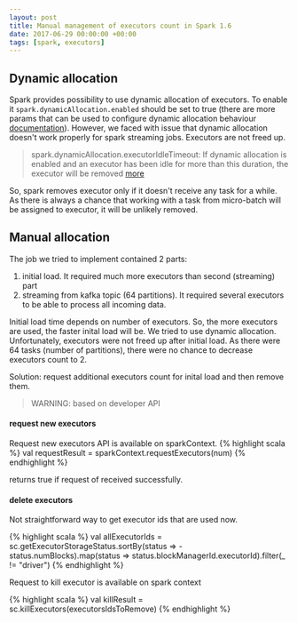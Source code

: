 ```yaml
---
layout: post
title: Manual management of executors count in Spark 1.6 
date: 2017-06-29 00:00:00 +00:00
tags: [spark, executors]
---
```


## Dynamic allocation

Spark provides possibility to use dynamic allocation of executors. To enable it `spark.dynamicAllocation.enabled` should be set to true (there are more params that can be used to configure dynamic allocation behaviour [documentation](https://spark.apache.org/docs/1.6.1/configuration.html#dynamic-allocation)). 
However, we faced with issue that dynamic allocation doesn't work properly for spark streaming jobs. Executors are not freed up. 

> spark.dynamicAllocation.executorIdleTimeout: If dynamic allocation is enabled and an executor has been idle for more than this duration, the executor will be removed [more](https://spark.apache.org/docs/1.6.1/job-scheduling.html#resource-allocation-policy)

So, spark removes executor only if it doesn't receive any task for a while. As there is always a chance that working with a task from micro-batch will be assigned to executor, it will be unlikely removed. 

## Manual allocation

The job we tried to implement contained 2 parts:
1. initial load. It required much more executors than second (streaming) part
2. streaming from kafka topic (64 partitions). It required several executors to be able to process all incoming data.

Initial load time depends on number of executors. So, the more executors are used, the faster inital load will be. We tried to use dynamic allocation. Unfortunately, executors were not freed up after initial load. As there were 64 tasks (number of partitions), there were no chance to decrease executors count to 2.

Solution: request additional executors count for inital load and then remove them. 

> WARNING: based on developer API 

#### request new executors

Request new executors API is available on sparkContext. 
{% highlight scala %}
val requestResult = sparkContext.requestExecutors(num)
{% endhighlight %}

returns true if request of received successfully. 

#### delete executors

Not straightforward way to get executor ids that are used now. 

{% highlight scala %}
    val allExecutorIds = sc.getExecutorStorageStatus.sortBy(status => -status.numBlocks).map(status => status.blockManagerId.executorId).filter(_ != "driver")
{% endhighlight %}

Request to kill executor is available on spark context

{% highlight scala %}
     val killResult = sc.killExecutors(executorsIdsToRemove)
{% endhighlight %}
